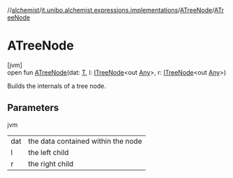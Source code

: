 //[alchemist](../../../index.md)/[it.unibo.alchemist.expressions.implementations](../index.md)/[ATreeNode](index.md)/[ATreeNode](-a-tree-node.md)

# ATreeNode

[jvm]\
open fun [ATreeNode](-a-tree-node.md)(dat: [T](index.md), l: [ITreeNode](../../it.unibo.alchemist.expressions.interfaces/-i-tree-node/index.md)<out [Any](https://kotlinlang.org/api/latest/jvm/stdlib/kotlin/-any/index.html)>, r: [ITreeNode](../../it.unibo.alchemist.expressions.interfaces/-i-tree-node/index.md)<out [Any](https://kotlinlang.org/api/latest/jvm/stdlib/kotlin/-any/index.html)>)

Builds the internals of a tree node.

## Parameters

jvm

| | |
|---|---|
| dat | the data contained within the node |
| l | the left child |
| r | the right child |
